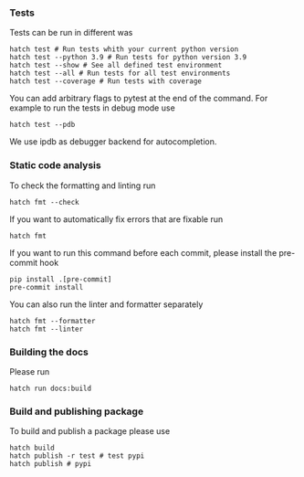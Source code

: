 ### Tests

Tests can be run in different was
```
hatch test # Run tests whith your current python version 
hatch test --python 3.9 # Run tests for python version 3.9
hatch test --show # See all defined test environment
hatch test --all # Run tests for all test environments 
hatch test --coverage # Run tests with coverage
```
You can add arbitrary flags to pytest at the end of the command. For example to run the tests in debug mode use
```
hatch test --pdb 
```
We use ipdb as debugger backend for autocompletion.

### Static code analysis

To check the formatting and linting run
```
hatch fmt --check
```
If you want to automatically fix errors that are fixable run
```
hatch fmt
```
If you want to run this command before each commit, please install the pre-commit hook
```
pip install .[pre-commit]
pre-commit install
```
You can also run the linter and formatter separately
```
hatch fmt --formatter
hatch fmt --linter
```

### Building the docs

Please run
```
hatch run docs:build
```

### Build and publishing package

To build and publish a package please use
```
hatch build
hatch publish -r test # test pypi
hatch publish # pypi
```
